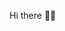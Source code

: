 Hi there 🐰💗
<!--
**pointmina/pointmina** is a ✨ _special_ ✨ repository because its `README.md` (this file) appears on your GitHub profile.

